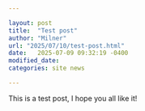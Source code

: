 ```yaml
---

layout: post
title:  "Test post"
author: "Milner"
url: "2025/07/10/test-post.html"
date:   2025-07-09 09:32:19 -0400
modified_date:
categories: site news

---
```


This is a test post, I hope you all like it!
